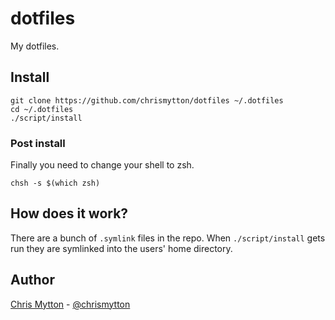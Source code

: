 # dotfiles

My dotfiles.

## Install

    git clone https://github.com/chrismytton/dotfiles ~/.dotfiles
    cd ~/.dotfiles
    ./script/install

### Post install

Finally you need to change your shell to zsh.

    chsh -s $(which zsh)

## How does it work?

There are a bunch of `.symlink` files in the repo. When `./script/install` gets run they are symlinked into the users' home directory.

## Author

[Chris Mytton](https://www.chrismytton.uk/) -
[@chrismytton](https://twitter.com/chrismytton)
